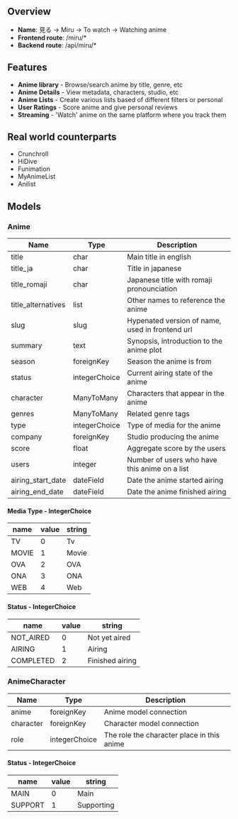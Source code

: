 ## Overview
- **Name**: 見る -> Miru -> To watch -> Watching anime
- **Frontend route**: /miru/*
- **Backend route**: /api/miru/*

## Features
- **Anime library** - Browse/search anime by title, genre, etc
- **Anime Details** - View metadata, characters, studio, etc
- **Anime Lists** - Create various lists based of different filters or personal
- **User Ratings** - Score anime and give personal reviews
- **Streaming** - 'Watch' anime on the same platform where you track them

## Real world counterparts
- Crunchroll
- HiDive
- Funimation
- MyAnimeList
- Anilist

## Models
### Anime
| Name               | Type          | Description                                     |
| ------------------ | ------------- | ----------------------------------------------- |
| title              | char          | Main title in english                           |
| title_ja           | char          | Title in japanese                               |
| title_romaji       | char          | Japanese title with romaji pronounciation       |
| title_alternatives | list          | Other names to reference the anime              |
| slug               | slug          | Hypenated version of name, used in frontend url |
| summary            | text          | Synopsis, introduction to the anime plot        |
| season             | foreignKey    | Season the anime is from                        |
| status             | integerChoice | Current airing state of the anime               |
| character          | ManyToMany    | Characters that appear in the anime             |
| genres             | ManyToMany    | Related genre tags                              |
| type               | integerChoice | Type of media for the anime                     |
| company            | foreignKey    | Studio producing the anime                      |
| score              | float         | Aggregate score by the users                    |
| users              | integer       | Number of users who have this anime on a list   |
| airing_start_date  | dateField     | Date the anime started airing                   |
| airing_end_date    | dateField     | Date the anime finished airing                  |
#### Media Type - IntegerChoice
| name  | value | string |
| ----- | ----- | ------ |
| TV    | 0     | Tv     |
| MOVIE | 1     | Movie  |
| OVA   | 2     | OVA    |
| ONA   | 3     | ONA    |
| WEB   | 4     | Web    |
#### Status - IntegerChoice
| name      | value | string          |
| --------- | ----- | --------------- |
| NOT_AIRED | 0     | Not yet aired   |
| AIRING    | 1     | Airing          |
| COMPLETED | 2     | Finished airing |
### AnimeCharacter
| Name      | Type          | Description                                |
| --------- | ------------- | ------------------------------------------ |
| anime     | foreignKey    | Anime model connection                     |
| character | foreignKey    | Character model connection                 |
| role      | integerChoice | The role the character place in this anime |
#### Status - IntegerChoice
| name    | value | string     |
| ------- | ----- | ---------- |
| MAIN    | 0     | Main       |
| SUPPORT | 1     | Supporting |
